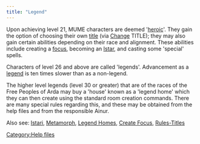 ```yaml
---
title: "Legend"
---
```


Upon achieving level 21, MUME characters are deemed
'[heroic](hero "wikilink")'. They gain the option of choosing their own
[title](title "wikilink") (via [Change](Change "wikilink") TITLE); they
may also gain certain abilities depending on their race and alignment.
These abilities include creating a [focus](focus "wikilink"), becoming
an [Istar](Istari "wikilink"), and casting some 'special' spells.

Characters of level 26 and above are called 'legends'. Advancement as a
[legend](legend "wikilink") is ten times slower than as a non-legend.

The higher level legends (level 30 or greater) that are of the races of
the Free Peoples of Arda may buy a 'house' known as a 'legend home'
which they can then create using the standard room creation commands.
There are many special rules regarding this, and these may be obtained
from the help files and from the responsible Ainur.

Also see: [Istari](Istari "wikilink"),
[Metamorph](Metamorph "wikilink"), [Legend
Homes](Legend_Homes "wikilink"), [Create
Focus](Create_Focus "wikilink"), [Rules-Titles](Rules-Titles "wikilink")

[Category:Help files](Category:Help_files "wikilink")